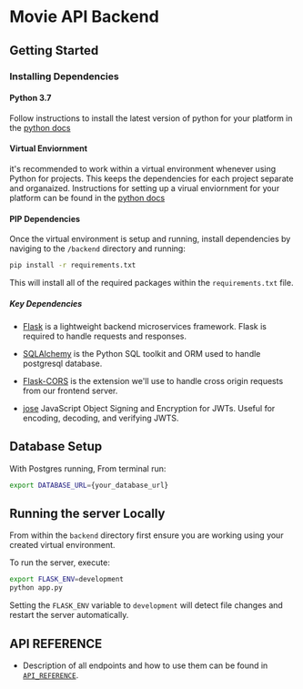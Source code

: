 #  Movie API Backend

## Getting Started

### Installing Dependencies

#### Python 3.7

Follow instructions to install the latest version of python for your platform in the [python docs](https://docs.python.org/3/using/unix.html#getting-and-installing-the-latest-version-of-python)

#### Virtual Enviornment

it's recommended to work within a virtual environment whenever using Python for projects. This keeps the dependencies for each project separate and organaized. Instructions for setting up a virual enviornment for your platform can be found in the [python docs](https://packaging.python.org/guides/installing-using-pip-and-virtual-environments/)

#### PIP Dependencies

Once the  virtual environment is setup and running, install dependencies by naviging to the `/backend` directory and running:

```bash
pip install -r requirements.txt
```

This will install all of the required packages  within the `requirements.txt` file.

##### Key Dependencies

- [Flask](http://flask.pocoo.org/)  is a lightweight backend microservices framework. Flask is required to handle requests and responses.

- [SQLAlchemy](https://www.sqlalchemy.org/) is the Python SQL toolkit and ORM used to handle postgresql database. 

- [Flask-CORS](https://flask-cors.readthedocs.io/en/latest/#) is the extension we'll use to handle cross origin requests from our frontend server. 
- [jose](https://python-jose.readthedocs.io/en/latest/) JavaScript Object Signing and Encryption for JWTs. Useful for encoding, decoding, and verifying JWTS.

## Database Setup
With Postgres running, From terminal run:
```bash
export DATABASE_URL={your_database_url}
```

## Running the server Locally

From within the `backend` directory first ensure you are working using your created virtual environment.

To run the server, execute:

```bash
export FLASK_ENV=development
python app.py
```

Setting the `FLASK_ENV` variable to `development` will detect file changes and restart the server automatically.

## API REFERENCE

- Description of all endpoints and how to use them can be found in [`API_REFERENCE`](./API_reference.md).
